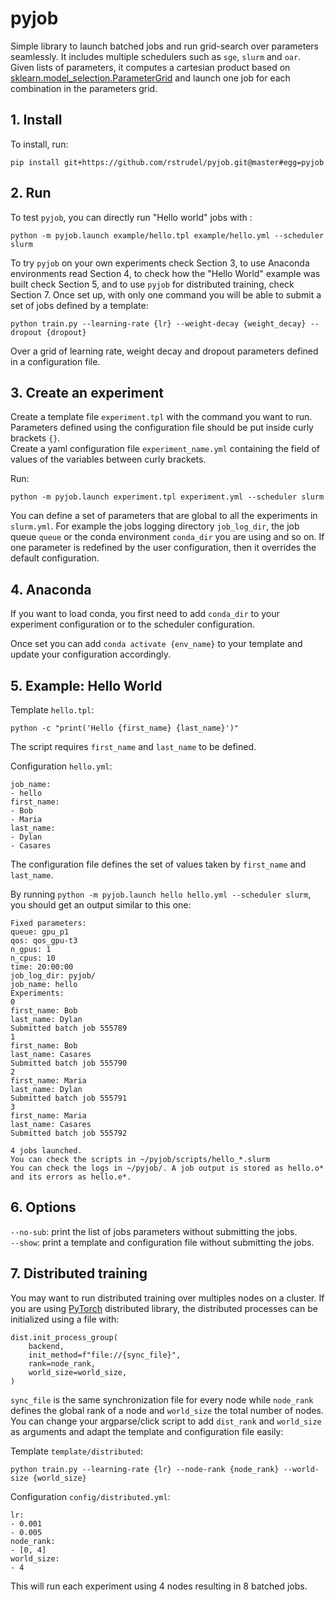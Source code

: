 # pyjob

Simple library to launch batched jobs and run grid-search over parameters seamlessly. It includes multiple schedulers such as `sge`, `slurm` and `oar`. Given lists of parameters, it computes a cartesian product based on [sklearn.model_selection.ParameterGrid](https://scikit-learn.org/stable/modules/generated/sklearn.model_selection.ParameterGrid.html) and launch one job for each combination in the parameters grid.<br/>

## 1. Install

To install, run:
```
pip install git+https://github.com/rstrudel/pyjob.git@master#egg=pyjob
```


## 2. Run
To test `pyjob`, you can directly run "Hello world" jobs with :
```
python -m pyjob.launch example/hello.tpl example/hello.yml --scheduler slurm
```

To try `pyjob` on your own experiments check Section 3, to use Anaconda environments read Section 4, to check how the "Hello World" example was built check Section 5, and to use `pyjob` for distributed training, check Section 7. Once set up, with only one command you will be able to submit a set of jobs defined by a template:

```
python train.py --learning-rate {lr} --weight-decay {weight_decay} --dropout {dropout}
```

Over a grid of learning rate, weight decay and dropout parameters defined in a configuration file.

## 3. Create an experiment

Create a template file `experiment.tpl` with the command you want to run. Parameters defined using the configuration file should be put inside curly brackets `{}`.<br/>
Create a yaml configuration file `experiment_name.yml` containing the field of values of the variables between curly brackets.<br/>

Run:

```
python -m pyjob.launch experiment.tpl experiment.yml --scheduler slurm
```

You can define a set of parameters that are global to all the experiments in `slurm.yml`. For example the jobs logging directory `job_log_dir`, the job queue `queue` or the conda environment `conda_dir` you are using and so on. If one parameter is redefined by the user configuration, then it overrides the default configuration.


## 4. Anaconda

If you want to load conda, you first need to add `conda_dir` to your experiment configuration or to the scheduler configuration.

Once set you can add `conda activate {env_name}` to your template and update your configuration accordingly.

## 5. Example: Hello World
Template `hello.tpl`:
```
python -c "print('Hello {first_name} {last_name}')"
```
The script requires `first_name` and `last_name` to be defined.


Configuration `hello.yml`:
```
job_name:
- hello
first_name:
- Bob
- Maria
last_name:
- Dylan
- Casares
```
The configuration file defines the set of values taken by `first_name` and `last_name`.

By running `python -m pyjob.launch hello hello.yml --scheduler slurm`, you should get an output similar to this one:
```
Fixed parameters:
queue: gpu_p1
qos: qos_gpu-t3
n_gpus: 1
n_cpus: 10
time: 20:00:00
job_log_dir: pyjob/
job_name: hello
Experiments:
0
first_name: Bob
last_name: Dylan
Submitted batch job 555789
1
first_name: Bob
last_name: Casares
Submitted batch job 555790
2
first_name: Maria
last_name: Dylan
Submitted batch job 555791
3
first_name: Maria
last_name: Casares
Submitted batch job 555792

4 jobs launched.
You can check the scripts in ~/pyjob/scripts/hello_*.slurm
You can check the logs in ~/pyjob/. A job output is stored as hello.o* and its errors as hello.e*.
```

## 6. Options
`--no-sub`: print the list of jobs parameters without submitting the jobs.<br/>
`--show`: print a template and configuration file without submitting the jobs.<br/>


## 7. Distributed training

You may want to run distributed training over multiples nodes on a cluster. If you are using [PyTorch](https://pytorch.org/) distributed library, the distributed processes can be initialized using a file with:
```
dist.init_process_group(
    backend,
    init_method=f"file://{sync_file}",
    rank=node_rank,
    world_size=world_size,
)
```
`sync_file` is the same synchronization file for every node while `node_rank` defines the global rank of a node and `world_size` the total number of nodes. You can change your argparse/click script to add `dist_rank` and `world_size` as arguments and adapt the template and configuration file easily:

Template `template/distributed`:
```
python train.py --learning-rate {lr} --node-rank {node_rank} --world-size {world_size}
```

Configuration `config/distributed.yml`:
```
lr:
- 0.001
- 0.005
node_rank:
- [0, 4]
world_size:
- 4
```

This will run each experiment using 4 nodes resulting in 8 batched jobs.
